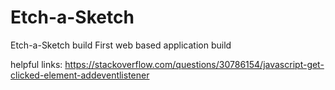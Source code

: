 # Etch-a-Sketch
Etch-a-Sketch build
First web based application build

helpful links:
https://stackoverflow.com/questions/30786154/javascript-get-clicked-element-addeventlistener
